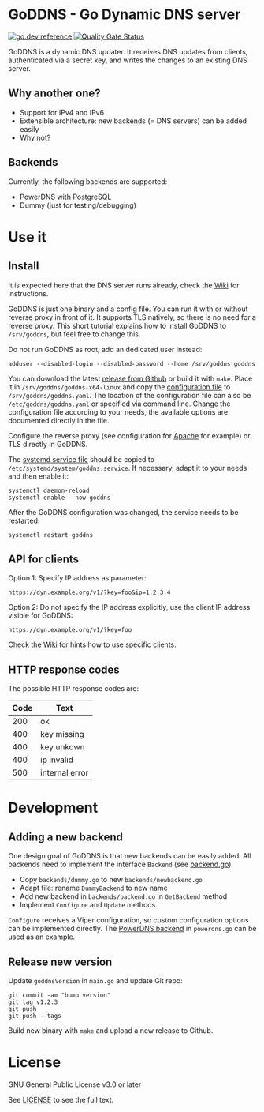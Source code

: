 # GoDDNS - Go Dynamic DNS server

[![go.dev reference](https://img.shields.io/badge/go-reference-blue)](https://pkg.go.dev/github.com/svenhertle/goddns)
[![Quality Gate Status](https://sonarcloud.io/api/project_badges/measure?project=svenhertle_goddns&metric=alert_status)](https://sonarcloud.io/dashboard?id=svenhertle_goddns)

GoDDNS is a dynamic DNS updater.
It receives DNS updates from clients, authenticated via a secret key, and writes the changes to an existing DNS server.

## Why another one?

* Support for IPv4 and IPv6
* Extensible architecture: new backends (= DNS servers) can be added easily
* Why not?

## Backends

Currently, the following backends are supported:

* PowerDNS with PostgreSQL
* Dummy (just for testing/debugging)

# Use it

## Install

It is expected here that the DNS server runs already, check the [Wiki](https://github.com/svenhertle/goddns/wiki) for instructions.

GoDDNS is just one binary and a config file. You can run it with or without reverse proxy in front of it.
It supports TLS natively, so there is no need for a reverse proxy.
This short tutorial explains how to install GoDDNS to `/srv/goddns`, but feel free to change this.

Do not run GoDDNS as root, add an dedicated user instead:

    adduser --disabled-login --disabled-password --home /srv/goddns goddns

You can download the latest [release from Github](https://github.com/svenhertle/goddns/releases) or build it with `make`.
Place it in `/srv/goddns/goddns-x64-linux` and copy the [configuration file](https://github.com/svenhertle/goddns/blob/master/goddns.yaml) to `/srv/goddns/goddns.yaml`.
The location of the configuration file can also be `/etc/goddns/goddns.yaml` or specified via command line.
Change the configuration file according to your needs, the available options are documented directly in the file.

Configure the reverse proxy (see configuration for [Apache](https://github.com/svenhertle/goddns/blob/master/install/apache.conf) for example) or TLS directly in GoDDNS.

The [systemd service file](https://github.com/svenhertle/goddns/blob/master/install/goddns.service) should be copied to `/etc/systemd/system/goddns.service`.
If necessary, adapt it to your needs and then enable it:

    systemctl daemon-reload
    systemctl enable --now goddns

After the GoDDNS configuration was changed, the service needs to be restarted:

    systemctl restart goddns

## API for clients

Option 1: Specify IP address as parameter:

    https://dyn.example.org/v1/?key=foo&ip=1.2.3.4

Option 2: Do not specify the IP address explicitly, use the client IP address visible for GoDDNS:

    https://dyn.example.org/v1/?key=foo

Check the [Wiki](https://github.com/svenhertle/goddns/wiki) for hints how to use specific clients.

## HTTP response codes

The possible HTTP response codes are:

| Code     | Text                |
|----------|---------------------|
| 200      | ok                  |
| 400      | key missing         |
| 400      | key unkown          |
| 400      | ip invalid          |
| 500      | internal error      |

# Development

## Adding a new backend

One design goal of GoDDNS is that new backends can be easily added.
All backends need to implement the interface `Backend` (see [backend.go](`https://github.com/svenhertle/goddns/blob/master/backends/backend.go`)).

* Copy `backends/dummy.go` to new `backends/newbackend.go`
* Adapt file: rename `DummyBackend` to new name
* Add new backend in `backends/backend.go` in `GetBackend` method
* Implement `Configure` and `Update` methods.

`Configure` receives a Viper configuration, so custom configuration options can be implemented directly.
The [PowerDNS backend](https://github.com/svenhertle/goddns/blob/master/backends/powerdns.go) in `powerdns.go` can be used as an example.

## Release new version

Update `goddnsVersion` in `main.go` and update Git repo:

    git commit -am "bump version"
    git tag v1.2.3
    git push
    git push --tags

Build new binary with `make` and upload a new release to Github.

# License

GNU General Public License v3.0 or later

See [LICENSE](https://github.com/svenhertle/goddns/blob/master/LICENSE) to see the full text.